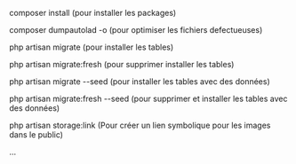 composer install (pour installer les packages)

composer dumpautolad -o (pour optimiser les fichiers defectueuses)

php artisan migrate (pour installer les tables)

php artisan migrate:fresh (pour supprimer installer les tables)

php artisan migrate --seed (pour installer les tables avec des données)

php artisan migrate:fresh --seed (pour supprimer et installer les tables avec des données)

php artisan storage:link (Pour créer un lien symbolique pour les images dans le public)

...
